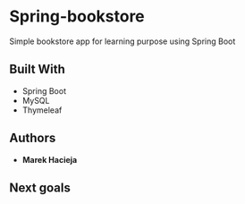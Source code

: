 # Spring-bookstore
Simple bookstore app for learning purpose using Spring Boot

## Built With

* Spring Boot
* MySQL
* Thymeleaf

## Authors

* **Marek Hacieja** 

## Next goals

